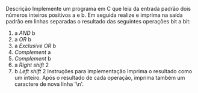 Descrição
Implemente um programa em C que leia da entrada padrão dois números inteiros positivos a e b. Em seguida realize e imprima na saída padrão em linhas separadas o resultado das seguintes operações bit a bit:

1. a *AND* b
1. a *OR* b
1. a *Exclusive OR* b
1. *Complement* a
1. *Complement* b
1. a *Right shift* 2
1. b *Left shift* 2
Instruções para implementação
Imprima o resultado como um inteiro.
Após o resultado de cada operação, imprima também um caractere de nova linha '\n'.
